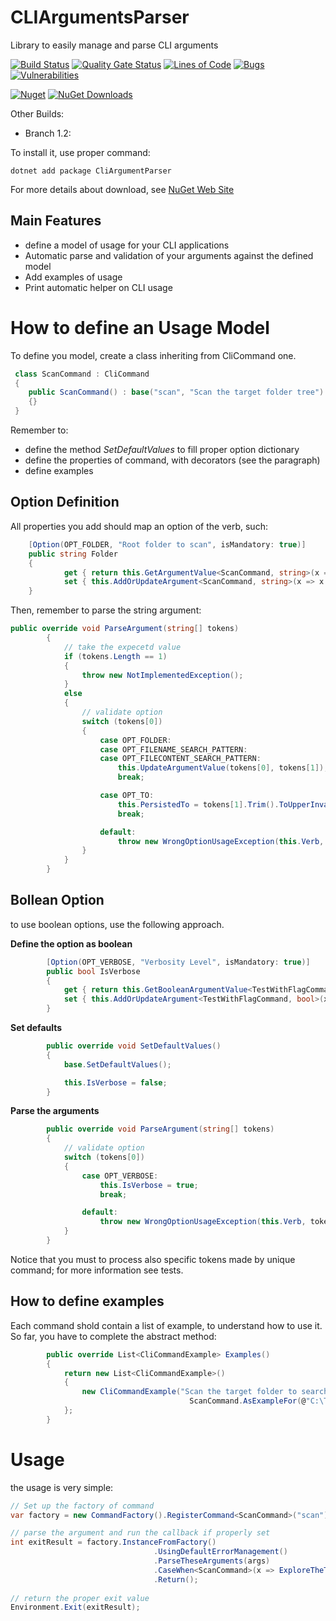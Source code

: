 # CLIArgumentsParser
Library to easily manage and parse CLI arguments

[![Build Status](https://garaproject.visualstudio.com/CLIArgumentParser/_apis/build/status/CLIArgumentsParser-CI?branchName=master)](https://garaproject.visualstudio.com/CLIArgumentParser/_build/latest?definitionId=70&branchName=master)
[![Quality Gate Status](https://sonarcloud.io/api/project_badges/measure?project=fgaravaglia_CLIArgumentsParser&metric=alert_status)](https://sonarcloud.io/summary/new_code?id=fgaravaglia_CLIArgumentsParser)
[![Lines of Code](https://sonarcloud.io/api/project_badges/measure?project=fgaravaglia_CLIArgumentsParser&metric=ncloc)](https://sonarcloud.io/summary/new_code?id=fgaravaglia_CLIArgumentsParser)
[![Bugs](https://sonarcloud.io/api/project_badges/measure?project=fgaravaglia_CLIArgumentsParser&metric=bugs)](https://sonarcloud.io/summary/new_code?id=fgaravaglia_CLIArgumentsParser)
[![Vulnerabilities](https://sonarcloud.io/api/project_badges/measure?project=fgaravaglia_CLIArgumentsParser&metric=vulnerabilities)](https://sonarcloud.io/summary/new_code?id=fgaravaglia_CLIArgumentsParser)

[![Nuget](https://img.shields.io/nuget/v/CLIArgumentParser.svg?style=plastic)](https://www.nuget.org/packages/CLIArgumentParser/)
[![NuGet Downloads](https://img.shields.io/nuget/dt/CLIArgumentParser.svg)](https://www.nuget.org/packages/CLIArgumentParser/)


Other Builds:
- Branch 1.2: 


To install it, use proper command:
```
dotnet add package CliArgumentParser
```

For more details about download, see [NuGet Web Site](https://www.nuget.org/packages/CliArgumentParser#readme-body-tab)

Main Features
----------------------------------
- define a model of usage for your CLI applications
- Automatic parse and validation of your arguments against the defined model
- Add examples of usage
- Print automatic helper on CLI usage

# How to define an Usage Model
To define you model, create a class inheriting from CliCommand one.

```c#
 class ScanCommand : CliCommand
 {
    public ScanCommand() : base("scan", "Scan the target folder tree")
    {}
 }
```

Remember to:
- define the method _SetDefaultValues_ to fill proper option dictionary
- define the properties of command, with decorators (see the paragraph)
- define examples

## Option Definition
All properties you add should map an option of the verb, such:
```c#
    [Option(OPT_FOLDER, "Root folder to scan", isMandatory: true)]
    public string Folder
    {
            get { return this.GetArgumentValue<ScanCommand, string>(x => x.Folder); }
            set { this.AddOrUpdateArgument<ScanCommand, string>(x => x.Folder, value); }
    }
```

Then, remember to parse the string argument:
```c#
public override void ParseArgument(string[] tokens)
        {
            // take the expecetd value
            if (tokens.Length == 1)
            {
                throw new NotImplementedException();
            }
            else
            {
                // validate option
                switch (tokens[0])
                {
                    case OPT_FOLDER:
                    case OPT_FILENAME_SEARCH_PATTERN:
                    case OPT_FILECONTENT_SEARCH_PATTERN:
                        this.UpdateArgumentValue(tokens[0], tokens[1]);
                        break;

                    case OPT_TO:
                        this.PersistedTo = tokens[1].Trim().ToUpperInvariant();
                        break;

                    default:
                        throw new WrongOptionUsageException(this.Verb, tokens[0]);
                }
            }
        }
```
## Bollean Option
to use boolean options, use the following approach.

<b>Define the option as boolean</b>
```c#
        [Option(OPT_VERBOSE, "Verbosity Level", isMandatory: true)]
        public bool IsVerbose
        {
            get { return this.GetBooleanArgumentValue<TestWithFlagCommand, bool>(x => x.IsVerbose); }
            set { this.AddOrUpdateArgument<TestWithFlagCommand, bool>(x => x.IsVerbose, value); }
        }
```

<b>Set defaults</b>
```c#
        public override void SetDefaultValues()
        {
            base.SetDefaultValues();

            this.IsVerbose = false;
        }
```

<b>Parse the arguments</b>
```c#
        public override void ParseArgument(string[] tokens)
        {
            // validate option
            switch (tokens[0])
            {
                case OPT_VERBOSE:
                    this.IsVerbose = true;
                    break;

                default:
                    throw new WrongOptionUsageException(this.Verb, tokens[0]);
            }
        }
```

Notice that you must to process also specific tokens made by unique command;
for more information see tests.


## How to define examples
Each command shold contain a list of example, to understand how to use it.
So far, you have to complete the abstract method:

```c#
        public override List<CliCommandExample> Examples()
        {
            return new List<CliCommandExample>()
            {
                new CliCommandExample("Scan the target folder to search *.csproj Files, containing the text \"NugetPackages\" and save a CSV files with output",
                                        ScanCommand.AsExampleFor(@"C:\Temp\MyFolder", ".csproj", @"\NugetPackages\", "CSV"))
            };
        }
```

# Usage
the usage is very simple:

```c#
// Set up the factory of command
var factory = new CommandFactory().RegisterCommand<ScanCommand>("scan");

// parse the argument and run the callback if properly set
int exitResult = factory.InstanceFromFactory()
                                .UsingDefaultErrorManagement()
                                .ParseTheseArguments(args)
                                .CaseWhen<ScanCommand>(x => ExploreTheTree(x))
                                .Return();
                                
// return the proper exit value               
Environment.Exit(exitResult);
```

